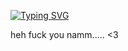 [![Typing SVG](https://readme-typing-svg.demolab.com?font=Source+Sans+3&size=25&pause=1000&color=F7F7F7&center=true&width=435&lines=MEOW+MEOW+MEOW+MEOW+%3A3)](https://git.io/typing-svg)

heh fuck you namm..... <3